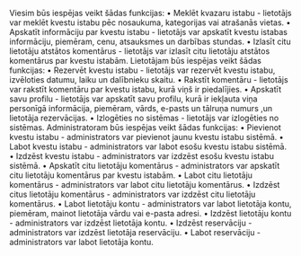 Viesim būs iespējas veikt šādas funkcijas:
•	Meklēt kvazaru istabu - lietotājs var meklēt kvestu istabu pēc nosaukuma, kategorijas vai atrašanās vietas.
•	Apskatīt informāciju par kvestu istabu - lietotājs var apskatīt kvestu istabas informāciju, piemēram, cenu, atsauksmes un darbības stundas.
•	Izlasīt citu lietotāju atstātos komentārus - lietotājs var izlasīt citu lietotāju atstātos komentārus par kvestu istabām.
Lietotājam būs iespējas veikt šādas funkcijas:
•	Rezervēt kvestu istabu - lietotājs var rezervēt kvestu istabu, izvēloties datumu, laiku un dalībnieku skaitu.
•	Rakstīt komentāru - lietotājs var rakstīt komentāru par kvestu istabu, kurā viņš ir piedalījies.
•	Apskatīt savu profilu - lietotājs var apskatīt savu profilu, kurā ir iekļauta viņa personīgā informācija, piemēram, vārds, e-pasts un tālruņa numurs ,un lietotāja rezervācijas.
•	Izlogēties no sistēmas - lietotājs var izlogēties no sistēmas.
Administratoram būs iespējas veikt šādas funkcijas:
•	Pievienot kvestu istabu - administrators var pievienot jaunu kvestu istabu sistēmā.
•	Labot kvestu istabu - administrators var labot esošu kvestu istabu sistēmā.
•	Izdzēst kvestu istabu - administrators var izdzēst esošu kvestu istabu sistēmā.
•	Apskatīt citu lietotāju komentārus - administrators var apskatīt citu lietotāju komentārus par kvestu istabām.
•	Labot citu lietotāju komentārus - administrators var labot citu lietotāju komentārus.
•	Izdzēst citus lietotāju komentārus - administrators var izdzēst citu lietotāju komentārus.
•	Labot lietotāju kontu - administrators var labot lietotāja kontu, piemēram, mainot lietotāja vārdu vai e-pasta adresi.
•	Izdzēst lietotāju kontu - administrators var izdzēst lietotāja kontu.
•	Izdzēst reservāciju - administrators var izdzēst lietotāja reservāciju.
•	Labot reservāciju - administrators var labot lietotāja kontu.
